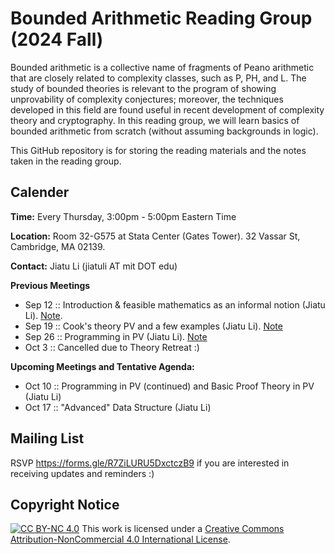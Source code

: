 # Bounded Arithmetic Reading Group (2024 Fall)

Bounded arithmetic is a collective name of fragments of Peano arithmetic that are closely related to complexity classes, such as P, PH, and L. The study of bounded theories is relevant to the program of showing unprovability of complexity conjectures; moreover, the techniques developed in this field are found useful in recent development of complexity theory and cryptography. In this reading group, we will learn basics of bounded arithmetic from scratch (without assuming backgrounds in logic). 

This GitHub repository is for storing the reading materials and the notes taken in the reading group.

## Calender

**Time:** Every Thursday, 3:00pm - 5:00pm Eastern Time

**Location:** Room 32-G575 at Stata Center (Gates Tower). 32 Vassar St, Cambridge, MA 02139.

**Contact:** Jiatu Li (jiatuli AT mit DOT edu)

**Previous Meetings**
- Sep 12 :: Introduction & feasible mathematics as an informal notion (Jiatu Li). [Note](/lec1-bounded-arithmetic.pdf).
- Sep 19 :: Cook's theory $\text{PV}$ and a few examples (Jiatu Li). [Note](lec2-def-of-pv.pdf)
- Sep 26 :: Programming in PV (Jiatu Li). [Note](lec3-programming.pdf)
- Oct 3 :: Cancelled due to Theory Retreat :)

**Upcoming Meetings and Tentative Agenda:** 

- Oct 10 :: Programming in PV (continued) and Basic Proof Theory in PV (Jiatu Li)
- Oct 17 :: "Advanced" Data Structure (Jiatu Li)

## Mailing List

RSVP https://forms.gle/R7ZiLURU5DxctczB9 if you are interested in receiving updates and reminders :) 

## Copyright Notice

[![CC BY-NC 4.0][cc-by-nc-shield]][cc-by-nc] This work is licensed under a
[Creative Commons Attribution-NonCommercial 4.0 International License][cc-by-nc].

[cc-by-nc]: https://creativecommons.org/licenses/by-nc/4.0/
[cc-by-nc-image]: https://licensebuttons.net/l/by-nc/4.0/88x31.png
[cc-by-nc-shield]: https://img.shields.io/badge/License-CC%20BY--NC%204.0-lightgrey.svg
